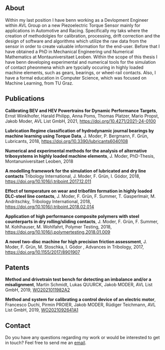 

## About
Within my last position I have benn working as a Devlopment Engineer within AVL Group on a new Piezoelectric Torque Sensor mainly for applications in Automotive and Racing. Specifically my taks where the creation of methodolgies for calibration, processing, drift correction and the design of software and algorithms which utilize the raw data from the sensor in order to create valuable information for the end-user.
Before that I have obtained a PhD in Mechanical Engineering und Numerical Mathematics at Montauniversitaet Leoben. Within the scope of this thesis I have benn developing experimental and numerical tools for the simulation of contact pheonmena which are typcially occuring in highly loaded machine elements, such as gears, bearings, or wheel-rail contacts. Also, I have a formal education in Computer Science, which was focused on Machine Learning, from TU Graz.

## Publications

**Calibrating BEV and HEV Powertrains for Dynamic Performance Targets**,  Ernst Winklhofer, Harald Philipp, Anna Poms, Thomas Platzer, Mario Propst, Jakob Moder, AVL List GmbH, 2021, https://doi.org/10.4271/2021-24-0100

**Lubrication Regime classification of hydrodynamic journal bearings by machine learning using Torque Data**, J. Moder, P. Bergmann, F. Grün, Lubricants, 2018, https://doi.org/10.3390/lubricants6040108

**Numerical and experimental methods for the analysis of alternative tribosystems in highly loaded machine elements**, J. Moder, PhD-Thesis, Montanuniversitaet Leoben, 2018

**A modelling framework for the simulation of lubricated and dry line contacts** Tribology International, J. Moder, F. Grün, I. Gódor, 2018, https://doi.org/10.1016/j.triboint.2017.12.011

**Effect of temperature on wear and tribofilm formation in highly loaded DLC-steel line contacts**, J. Moder, F. Grün, F. Summer, T. Gasperlmair, M. Andritschky, Tribology International, 2018, https://doi.org/10.1016/j.triboint.2018.02.014

**Application of high performance composite polymers with steel counterparts in dry rolling/sliding contacts**, 
J. Moder, F. Grün, F. Summer, M. Kohlhauser, M. Wohlfahrt, Polymer Testing, 2018, https://doi.org/10.1016/j.polymertesting.2018.01.009

**A novel two-disc machine for high precision friction assessment**, J. Moder, F. Grün, M. Stoschka, I. Gódor , Advances in Tribology, 2017, https://doi.org/10.1155/2017/8901907


## Patents

**Method and drivetrain test bench for detecting an imbalance and/or a misalignment**,  Martin Schmidt, Lukas QUURCK, Jakob MODER, AVL List GmbH, 2019, [WO2021011982A2](https://patentimages.storage.googleapis.com/de/df/b3/f7e48e6cd47da6/WO2021011982A2.pdf)

**Method and system for calibrating a control device of an electric motor**, Francesco Duchi, Pirmin PROIER, Jakob MODER, Rüdiger Teichmann, AVL List GmbH, 2019, [WO2021092641A1](https://patentimages.storage.googleapis.com/63/ed/e0/833bb8cba1b8e9/WO2021092641A1.pdf)


## Contact
Do you have any questions regarding my work or would be interested to get in touch?
Feel free to send me an [email](mailto:moder.jakob@gmail.com).
